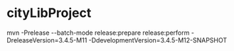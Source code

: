 cityLibProject
==============

mvn -Prelease --batch-mode release:prepare release:perform -DreleaseVersion=3.4.5-M11 -DdevelopmentVersion=3.4.5-M12-SNAPSHOT
